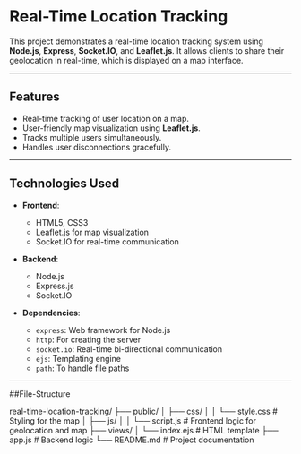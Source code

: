 # Real-Time Location Tracking

This project demonstrates a real-time location tracking system using **Node.js**, **Express**, **Socket.IO**, and **Leaflet.js**. It allows clients to share their geolocation in real-time, which is displayed on a map interface.

---

## Features

- Real-time tracking of user location on a map.
- User-friendly map visualization using **Leaflet.js**.
- Tracks multiple users simultaneously.
- Handles user disconnections gracefully.

---

## Technologies Used

- **Frontend**:
  - HTML5, CSS3
  - Leaflet.js for map visualization
  - Socket.IO for real-time communication

- **Backend**:
  - Node.js
  - Express.js
  - Socket.IO

- **Dependencies**:
  - `express`: Web framework for Node.js
  - `http`: For creating the server
  - `socket.io`: Real-time bi-directional communication
  - `ejs`: Templating engine
  - `path`: To handle file paths

---
##File-Structure

real-time-location-tracking/
├── public/
│   ├── css/
│   │   └── style.css          # Styling for the map
│   ├── js/
│   │   └── script.js          # Frontend logic for geolocation and map
├── views/
│   └── index.ejs              # HTML template
├── app.js                     # Backend logic
└── README.md                  # Project documentation
